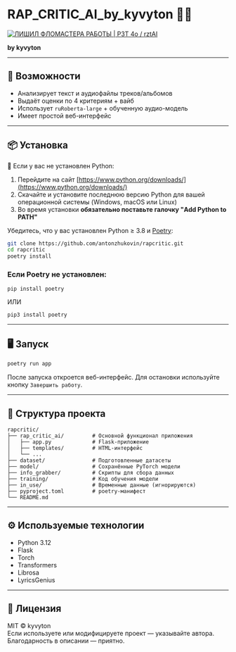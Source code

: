 # RAP_CRITIC_AI_by_kyvyton 🎤🤖

[![ЛИШИЛ ФЛОМАСТЕРА РАБОТЫ | РЗТ 4o / rztAI](https://img.youtube.com/vi/zAjkjiWMOoI/0.jpg)](https://youtu.be/zAjkjiWMOoI?si=7cnfTVcgebrJRIua "ЛИШИЛ ФЛОМАСТЕРА РАБОТЫ | РЗТ 4o / rztAI")

**by kyvyton**

---

## 🚀 Возможности

- Анализирует текст и аудиофайлы треков/альбомов
- Выдаёт оценки по 4 критериям + вайб
- Использует `ruRoberta-large` + обученную аудио-модель
- Имеет простой веб-интерфейс

---

## 📦 Установка

📌 Если у вас не установлен Python:

1. Перейдите на сайт [https://www.python.org/downloads/](https://www.python.org/downloads/)
2. Скачайте и установите последнюю версию Python для вашей операционной системы (Windows, macOS или Linux)
3. Во время установки **обязательно поставьте галочку "Add Python to PATH"**

Убедитесь, что у вас установлен Python ≥ 3.8 и [Poetry](https://python-poetry.org/):

```bash
git clone https://github.com/antonzhukovin/rapcritic.git
cd rapcritic
poetry install
```
### Если Poetry не установлен:
```
pip install poetry
```

ИЛИ

```
pip3 install poetry
```
---

## 🖥️ Запуск

```bash
poetry run app
```

После запуска откроется веб-интерфейс. Для остановки используйте кнопку `Завершить работу`.

---

## 📁 Структура проекта

```
rapcritic/
├── rap_critic_ai/         # Основной функционал приложения
│   ├── app.py             # Flask-приложение
│   ├── templates/         # HTML-интерфейс
│   └── ...
├── dataset/               # Подготовленные датасеты
├── model/                 # Сохранённые PyTorch модели
├── info_grabber/          # Скрипты для сбора данных
├── training/              # Код обучения модели
├── in_use/                # Временные данные (игнорируются)
├── pyproject.toml         # poetry-манифест
└── README.md
```

---

## ⚙️ Используемые технологии

- Python 3.12
- Flask
- Torch
- Transformers
- Librosa
- LyricsGenius

---

## 📄 Лицензия

MIT © kyvyton  
Если используете или модифицируете проект — указывайте автора. Благодарность в описании — приятно.

